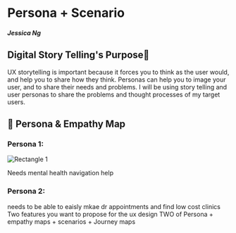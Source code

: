 # Persona + Scenario 
##### Jessica Ng 

## Digital Story Telling's Purpose📖 
UX storytelling is important because it forces you to think as the user would, and help you to share how they think. Personas can help you to image your user, and to share their needs and problems. I will be using story telling and user personas to share the problems and thought processes of my target users. 

## 👤 Persona & Empathy Map
### Persona 1:


![Rectangle 1](https://user-images.githubusercontent.com/91767108/138033656-f9893faf-b63b-47a7-8ff5-f16da9507182.jpg)


Needs mental health navigation help
### Persona 2:
needs to be able to eaisly mkae dr appointments and find low cost clinics
Two features you want to propose for the ux design
TWO of Persona + empathy maps + scenarios + Journey maps 

